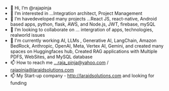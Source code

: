 - 👋 Hi, I’m @rajapinja
- 👀 I’m interested in ...Integration architect, Project Management
- 🌱 I’m havedeveloped many projects ...React JS, react-native, Android based apps, python, flask,  AWS,  and Node.js, JWT, firebase, mySQL
- 💞️ I’m looking to collaborate on ... intergration of apps, technologies, realworld issues
- 💞️ I'm currently working AI, LLMs , Generative AI, LangChain, Amazon BedRock, Anthropic, OpenAI, Meta, Vertex AI, Gemini, and created many spaces on Huggingfaces hub, Created RAG applications with Multiple PDFS, WebSites, and MySQL database
- 📫 How to reach me ...raja_pinja@yahoo.com / rajapinja@laraidsolutions.com
- 📫 My Start-up company - http://laraidsolutions.com and looking for funding

<!---
rajapinja/rajapinja is a ✨ special ✨ repository because its `README.md` (this file) appears on your GitHub profile.
You can click the Preview link to take a look at your changes.
--->
